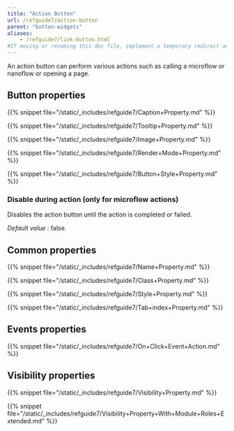 ```yaml
---
title: "Action Button"
url: /refguide7/action-button
parent: "button-widgets"
aliases:
    - /refguide7/link-button.html
#If moving or renaming this doc file, implement a temporary redirect and let the respective team know they should update the URL in the product. See Mapping to Products for more details.
---
```


An action button can perform various actions such as calling a microflow or nanoflow or opening a page. 

## Button properties

{{% snippet file="/static/_includes/refguide7/Caption+Property.md" %}}

{{% snippet file="/static/_includes/refguide7/Tooltip+Property.md" %}}

{{% snippet file="/static/_includes/refguide7/Image+Property.md" %}}

{{% snippet file="/static/_includes/refguide7/Render+Mode+Property.md" %}}

{{% snippet file="/static/_includes/refguide7/Button+Style+Property.md" %}}

### Disable during action (only for microflow actions)

Disables the action button until the action is completed or failed.

_Default value_ : false.

## Common properties

{{% snippet file="/static/_includes/refguide7/Name+Property.md" %}}

{{% snippet file="/static/_includes/refguide7/Class+Property.md" %}}

{{% snippet file="/static/_includes/refguide7/Style+Property.md" %}}

{{% snippet file="/static/_includes/refguide7/Tab+index+Property.md" %}}

## Events properties

{{% snippet file="/static/_includes/refguide7/On+Click+Event+Action.md" %}}

## Visibility properties

{{% snippet file="/static/_includes/refguide7/Visibility+Property.md" %}}

{{% snippet file="/static/_includes/refguide7/Visibility+Property+With+Module+Roles+Extended.md" %}}
